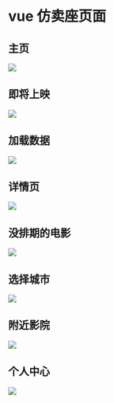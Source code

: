 # vue 仿卖座页面

## 主页

![](./show_pic/index.png)

## 即将上映

![](./show_pic/comingsoon.png)

## 加载数据

![](./show_pic/fimlload.png)

## 详情页

![](./show_pic/detail.png)

## 没排期的电影

![](./show_pic/detailOfNo.png)

## 选择城市

![](./show_pic/city.png)

## 附近影院

![](./show_pic/cinema.png)

## 个人中心

![](./show_pic/center.png)
